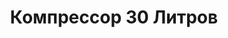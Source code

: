 ---
id: '16'
title: Компрессор 30 Литров
description: Залог 2000 рублей
price: '350'
order: 16
default_thumbnail_image: images/IMG_20210204_152957.jpg
default_original_image: images/IMG_20210204_152957_sm.jpg
category: content/category/07specteh.md
featured: true
layout: product
---